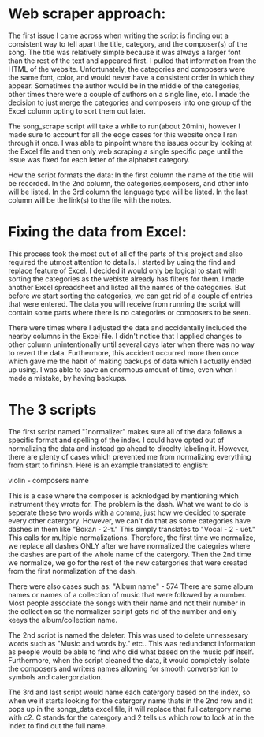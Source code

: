 # Web scraper approach:
The first issue I came across when writing the script is finding out a consistent way to tell apart the title, category, and the composer(s) of the song. The title was relatively simple because it was always a larger font than the rest of the text and appeared first. I pulled that information from the HTML of the website. Unfortunately, the categories and composers were the same font, color, and would never have a consistent order in which they appear. Sometimes the author would be in the middle of the categories, other times there were a couple of authors on a single line, etc. I made the decision to just merge the categories and composers into one group of the Excel column opting to sort them out later. 

The song_scrape script will take a while to run(about 20min), however I made sure to account for all the edge cases for this website once I ran through it once. I was able to pinpoint where the issues occur by looking at the Excel file and then only web scraping a single specific page until the issue was fixed for each letter of the alphabet category.

How the script formats the data:
In the first column the name of the title will be recorded. In the 2nd column, the categories,composers, and other info will be listed. In the 3rd column the language type will be listed. In the last column will be the link(s) to the file with the notes. 

# Fixing the data from Excel:
This process took the most out of all of the parts of this project and also required the utmost attention to details. I started by using the find and replace feature of Excel. I decided it would only be logical to start with sorting the categories as the webiste already has filters for them. I made another Excel spreadsheet and listed all the names of the categories. But before we start sorting the categories, we can get rid of a couple of entries that were entered. The data you will receive from running the script will contain some parts where there is no categories or composers to be seen.  

There were times where I adjusted the data and accidentally included the nearby columns in the Excel file. I didn't notice that I applied changes to other column unintentionally until several days later when there was no way to revert the data. Furthermore, this accident occurred more then once which gave me the habit of making backups of data which I actually ended up using. I was able to save an enormous amount of time, even when I made a mistake, by having backups.  

# The 3 scripts
The first script named "1normalizer" makes sure all of the data follows a specific format and spelling of the index. I could have opted out of normalizing the data and instead go ahead to direclty labeling it. However, there are plenty of cases which prevented me from normalizing everything from start to fininsh. Here is an example translated to english:

violin - composers name

This is a case where the composer is acknlodged by mentioning which instrument they wrote for. The problem is the dash. What we want to do is seperate these two words with a comma, just how we decided to sperate every other catergory. However, we can't do that as some categories have dashes in them like "Вокал - 2-т." This simply translates to "Vocal - 2 - uet." This calls for multiple normalizations. Therefore, the first time we normalize, we replace all dashes ONLY after we have normalized the categries where the dashes are part of the whole name of the catergory. Then the 2nd time we normalize, we go for the rest of the new catergories that were created from the first normalization of the dash.

There were also cases such as:
"Album name" - 574
There are some album names or names of a collection of music that were followed by a number. Most people associate the songs with their name and not their number in the collection so the normalizer sciript gets rid of the number and only keeys the album/collection name. 

The 2nd script is named the deleter. This was used to delete unnessesary words such as "Music and words by." etc.. This was redundanct information as people would be able to find who did what based on the music pdf itself. Furthermore, when the script cleaned the data, it would completely isolate the composers and writers names allowing for smooth converserion to symbols and catergorziation.

The 3rd and last script would name each catergory based on the index, so when we it starts looking for the catergory name thats in the 2nd row and it pops up in the songs_data excel file, it will replace that full catergory name with c2. C stands for the catergory and 2 tells us which row to look at in the index to find out the full name.  

